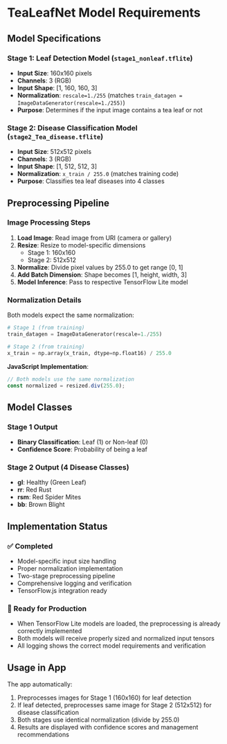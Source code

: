 # TeaLeafNet Model Requirements

## Model Specifications

### Stage 1: Leaf Detection Model (`stage1_nonleaf.tflite`)
- **Input Size**: 160x160 pixels
- **Channels**: 3 (RGB)
- **Input Shape**: [1, 160, 160, 3]
- **Normalization**: `rescale=1./255` (matches `train_datagen = ImageDataGenerator(rescale=1./255)`)
- **Purpose**: Determines if the input image contains a tea leaf or not

### Stage 2: Disease Classification Model (`stage2_Tea_disease.tflite`)
- **Input Size**: 512x512 pixels
- **Channels**: 3 (RGB)
- **Input Shape**: [1, 512, 512, 3]
- **Normalization**: `x_train / 255.0` (matches training code)
- **Purpose**: Classifies tea leaf diseases into 4 classes

## Preprocessing Pipeline

### Image Processing Steps
1. **Load Image**: Read image from URI (camera or gallery)
2. **Resize**: Resize to model-specific dimensions
   - Stage 1: 160x160
   - Stage 2: 512x512
3. **Normalize**: Divide pixel values by 255.0 to get range [0, 1]
4. **Add Batch Dimension**: Shape becomes [1, height, width, 3]
5. **Model Inference**: Pass to respective TensorFlow Lite model

### Normalization Details
Both models expect the same normalization:
```python
# Stage 1 (from training)
train_datagen = ImageDataGenerator(rescale=1./255)

# Stage 2 (from training)
x_train = np.array(x_train, dtype=np.float16) / 255.0
```

**JavaScript Implementation**:
```typescript
// Both models use the same normalization
const normalized = resized.div(255.0);
```

## Model Classes

### Stage 1 Output
- **Binary Classification**: Leaf (1) or Non-leaf (0)
- **Confidence Score**: Probability of being a leaf

### Stage 2 Output (4 Disease Classes)
- **gl**: Healthy (Green Leaf)
- **rr**: Red Rust
- **rsm**: Red Spider Mites
- **bb**: Brown Blight

## Implementation Status

### ✅ Completed
- Model-specific input size handling
- Proper normalization implementation
- Two-stage preprocessing pipeline
- Comprehensive logging and verification
- TensorFlow.js integration ready

### 🔄 Ready for Production
- When TensorFlow Lite models are loaded, the preprocessing is already correctly implemented
- Both models will receive properly sized and normalized input tensors
- All logging shows the correct model requirements and verification

## Usage in App

The app automatically:
1. Preprocesses images for Stage 1 (160x160) for leaf detection
2. If leaf detected, preprocesses same image for Stage 2 (512x512) for disease classification
3. Both stages use identical normalization (divide by 255.0)
4. Results are displayed with confidence scores and management recommendations
